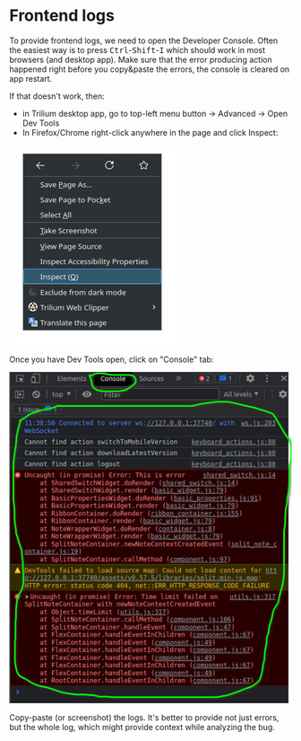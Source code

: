 # Frontend logs
To provide frontend logs, we need to open the Developer Console. Often the easiest way is to press <kbd>Ctrl</kbd>\-<kbd>Shift</kbd>\-<kbd>I</kbd> which should work in most browsers (and desktop app). Make sure that the error producing action happened right before you copy&paste the errors, the console is cleared on app restart.

If that doesn't work, then:

*   in Trilium desktop app, go to top-left menu button -> Advanced -> Open Dev Tools
*   In Firefox/Chrome right-click anywhere in the page and click Inspect:

![](Frontend%20logs_error-logs-f.png)

Once you have Dev Tools open, click on "Console" tab:

![](Frontend%20logs_image.png)

Copy-paste (or screenshot) the logs. It's better to provide not just errors, but the whole log, which might provide context while analyzing the bug.